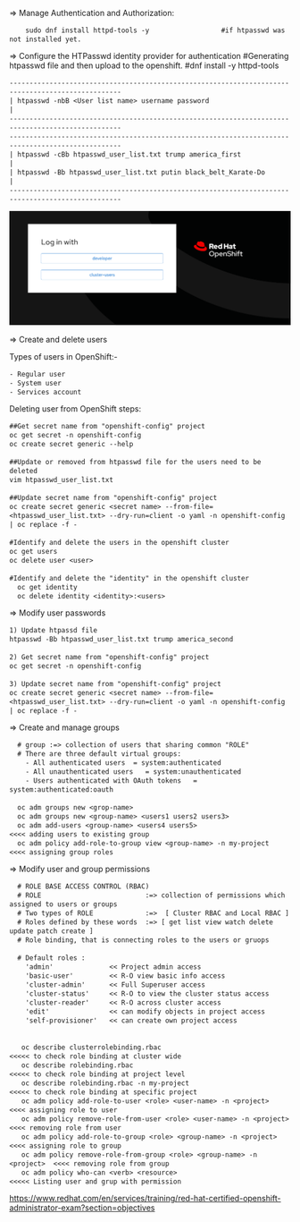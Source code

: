 
=> Manage Authentication and Authorization: 

        sudo dnf install httpd-tools -y                  #if htpasswd was not installed yet.

=> Configure the HTPasswd identity provider for authentication
#Generating htpasswd file and then upload to the openshift. #dnf install -y httpd-tools
    
    --------------------------------------------------------------------------------------------------
    | htpasswd -nbB <User list name> username password                                               |
    --------------------------------------------------------------------------------------------------
    --------------------------------------------------------------------------------------------------
    | htpasswd -cBb htpasswd_user_list.txt trump america_first                                       |
    | htpasswd -Bb htpasswd_user_list.txt putin black_belt_Karate-Do                                 |
    --------------------------------------------------------------------------------------------------

![Photo](https://github.com/Adrianhein/My_ex280_preparation/blob/main/images/IdentityProvider.png)


   => Create and delete users
   
Types of users in OpenShift:-

    - Regular user
    - System user
    - Services account
 
Deleting user from OpenShift steps:
 
    ##Get secret name from "openshift-config" project
    oc get secret -n openshift-config
    oc create secret generic --help

    ##Update or removed from htpasswd file for the users need to be deleted
    vim htpasswd_user_list.txt

    ##Update secret name from "openshift-config" project
    oc create secret generic <secret name> --from-file=<htpasswd_user_list.txt> --dry-run=client -o yaml -n openshift-config | oc replace -f -

    #Identify and delete the users in the openshift cluster
    oc get users
    oc delete user <user>

    #Identify and delete the "identity" in the openshift cluster
      oc get identity
      oc delete identity <identity>:<users>


   => Modify user passwords
      
    1) Update htpassd file 
    htpasswd -Bb htpasswd_user_list.txt trump america_second

    2) Get secret name from "openshift-config" project
    oc get secret -n openshift-config

    3) Update secret name from "openshift-config" project
    oc create secret generic <secret name> --from-file=<htpasswd_user_list.txt> --dry-run=client -o yaml -n openshift-config | oc replace -f -


   =>  Create and manage groups
   
      # group :=> collection of users that sharing common "ROLE"
      # There are three default virtual groups:
        - All authenticated users  = system:authenticated
        - All unauthenticated users   = system:unauthenticated
        - Users authenticated with OAuth tokens   = system:authenticated:oauth
          
      oc adm groups new <grop-name>    
      oc adm groups new <group-name> <users1 users2 users3>      
      oc adm add-users <group-name> <users4 users5>                     <<<< adding users to existing group
      oc adm policy add-role-to-group view <group-name> -n my-project   <<<< assigning group roles



   =>  Modify user and group permissions
   
      # ROLE BASE ACCESS CONTROL (RBAC)
      # ROLE                          :=> collection of permissions which assigned to users or groups 
      # Two types of ROLE             :=>  [ Cluster RBAC and Local RBAC ]  
      # Roles defined by these words  :=> [ get list view watch delete update patch create ]
      # Role binding, that is connecting roles to the users or gruops

      # Default roles :
        'admin'              << Project admin access
        'basic-user'         << R-O view basic info access
        'cluster-admin'      << Full Superuser access
        'cluster-status'     << R-O to view the cluster status access
        'cluster-reader'     << R-O across cluster access
        'edit'               << can modify objects in project access
        'self-provisioner'   << can create own project access


       oc describe clusterrolebinding.rbac                                    <<<<< to check role binding at cluster wide
       oc describe rolebinding.rbac                                           <<<<< to check role binding at project level
       oc describe rolebinding.rbac -n my-project                             <<<<< to check role binding at specific project
       oc adm policy add-role-to-user <role> <user-name> -n <project>         <<<< assigning role to user
       oc adm policy remove-role-from-user <role> <user-name> -n <project>    <<<< removing role from user
       oc adm policy add-role-to-group <role> <group-name> -n <project>       <<<< assigning role to group
       oc adm policy remove-role-from-group <role> <group-name> -n <project>  <<<< removing role from group
       oc adm policy who-can <verb> <resource>                                <<<<< Listing user and grup with permission


https://www.redhat.com/en/services/training/red-hat-certified-openshift-administrator-exam?section=objectives
